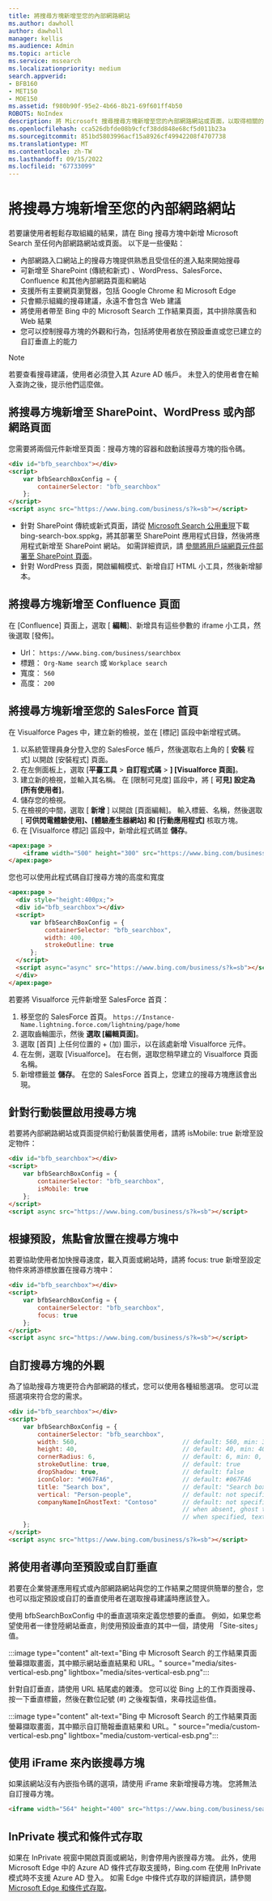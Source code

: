 ```yaml
---
title: 將搜尋方塊新增至您的內部網路網站
ms.author: dawholl
author: dawholl
manager: kellis
ms.audience: Admin
ms.topic: article
ms.service: mssearch
ms.localizationpriority: medium
search.appverid:
- BFB160
- MET150
- MOE150
ms.assetid: f980b90f-95e2-4b66-8b21-69f601ff4b50
ROBOTS: NoIndex
description: 將 Microsoft 搜尋搜尋方塊新增至您的內部網路網站或頁面，以取得相關的搜尋建議並更快速地尋找工作結果。
ms.openlocfilehash: cca526dbfde08b9cfcf38dd848e68cf5d011b23a
ms.sourcegitcommit: 851bd5803996acf15a8926cf49942208f4707738
ms.translationtype: MT
ms.contentlocale: zh-TW
ms.lasthandoff: 09/15/2022
ms.locfileid: "67733099"
---
```

# <a name="add-a-search-box-to-your-intranet-site"></a>將搜尋方塊新增至您的內部網路網站

若要讓使用者輕鬆存取組織的結果，請在 Bing 搜尋方塊中新增 Microsoft Search 至任何內部網路網站或頁面。 以下是一些優點：

- 內部網路入口網站上的搜尋方塊提供熟悉且受信任的進入點來開始搜尋
- 可新增至 SharePoint (傳統和新式) 、WordPress、SalesForce、Confluence 和其他內部網路頁面和網站
- 支援所有主要網頁瀏覽器，包括 Google Chrome 和 Microsoft Edge
- 只會顯示組織的搜尋建議，永遠不會包含 Web 建議
- 將使用者帶至 Bing 中的 Microsoft Search 工作結果頁面，其中排除廣告和 Web 結果
- 您可以控制搜尋方塊的外觀和行為，包括將使用者放在預設垂直或您已建立的自訂垂直上的能力

> [!NOTE]
>若要查看搜尋建議，使用者必須登入其 Azure AD 帳戶。 未登入的使用者會在輸入查詢之後，提示他們這麼做。
  
## <a name="add-a-search-box-to-a-sharepoint-wordpress-or-intranet-page"></a>將搜尋方塊新增至 SharePoint、WordPress 或內部網路頁面

您需要將兩個元件新增至頁面：搜尋方塊的容器和啟動該搜尋方塊的指令碼。
  
```html
<div id="bfb_searchbox"></div>
<script>
    var bfbSearchBoxConfig = {
        containerSelector: "bfb_searchbox"
    };
</script>
<script async src="https://www.bing.com/business/s?k=sb"></script>
```

- 針對 SharePoint 傳統或新式頁面，請從 [Microsoft Search 公用重現](https://github.com/microsoft-search/bing-search-box/releases/tag/v1)下載 bing-search-box.sppkg，將其部署至 SharePoint 應用程式目錄，然後將應用程式新增至 SharePoint 網站。 如需詳細資訊，請 [參閱將用戶端網頁元件部署至 SharePoint 頁面](/sharepoint/dev/spfx/web-parts/get-started/serve-your-web-part-in-a-sharepoint-page#deploy-the-helloworld-package-to-app-catalog)。
- 針對 WordPress 頁面，開啟編輯模式、新增自訂 HTML 小工具，然後新增腳本。

## <a name="add-a-search-box-to-your-confluence-page"></a>將搜尋方塊新增至 Confluence 頁面

在 [Confluence] 頁面上，選取 [ **編輯**]、新增具有這些參數的 iframe 小工具，然後選取 [發佈]。 
- Url： `https://www.bing.com/business/searchbox`
- 標題： `Org-Name search` 或 `Workplace search`
- 寬度： `560`
- 高度： `200`

## <a name="add-a-search-box-to-your-salesforce-home-page"></a>將搜尋方塊新增至您的 SalesForce 首頁

在 Visualforce Pages 中，建立新的檢視，並在 [標記] 區段中新增程式碼。

1. 以系統管理員身分登入您的 SalesForce 帳戶，然後選取右上角的 [ **安裝** 程式] 以開啟 [安裝程式] 頁面。
1. 在左側面板上，選取 [**平臺工具**  >  **自訂程式碼**  >  **] [Visualforce 頁面]**。
1. 建立新的檢視，並輸入其名稱。 在 [限制可見度] 區段中，將 [ **可見] 設定為 [所有使用者]**。
1. 儲存您的檢視。
1. 在檢視的中間，選取 [ **新增** ] 以開啟 [頁面編輯]。 輸入標籤、名稱，然後選取 [ **可供閃電體驗使用]、[體驗產生器網站] 和 [行動應用程式]** 核取方塊。
1. 在 [Visualforce 標記] 區段中，新增此程式碼並 **儲存**。

```html
<apex:page >
    <iframe width="500" height="300" src="https://www.bing.com/business/searchbox"></iframe>
</apex:page>
```

您也可以使用此程式碼自訂搜尋方塊的高度和寬度

```html
<apex:page >
  <div style="height:400px;">
  <div id="bfb_searchbox"></div>
  <script>
      var bfbSearchBoxConfig = {
          containerSelector: "bfb_searchbox",
          width: 400,
          strokeOutline: true
      };
  </script>
  <script async="async" src="https://www.bing.com/business/s?k=sb"></script>
  </div>
</apex:page>
```

若要將 Visualforce 元件新增至 SalesForce 首頁：
1. 移至您的 SalesForce 首頁。 `https://Instance-Name.lightning.force.com/lightning/page/home`
1. 選取齒輪圖示，然後 **選取 [編輯頁面]**。
1. 選取 [首頁] 上任何位置的 + (加) 圖示，以在該處新增 Visualforce 元件。
1. 在左側，選取 [Visualforce]。 在右側，選取您稍早建立的 Visualforce 頁面名稱。
1. 新增標籤並 **儲存**。
在您的 SalesForce 首頁上，您建立的搜尋方塊應該會出現。
  
## <a name="enable-the-search-box-for-mobile"></a>針對行動裝置啟用搜尋方塊

若要將內部網路網站或頁面提供給行動裝置使用者，請將 isMobile: true 新增至設定物件：
  
```html
<div id="bfb_searchbox"></div>
<script>
    var bfbSearchBoxConfig = {
        containerSelector: "bfb_searchbox", 
        isMobile: true
    };
</script>
<script async src="https://www.bing.com/business/s?k=sb"></script>
```

## <a name="put-focus-on-the-search-box-by-default"></a>根據預設，焦點會放置在搜尋方塊中

若要協助使用者加快搜尋速度，載入頁面或網站時，請將 focus: true 新增至設定物件來將游標放置在搜尋方塊中：
  
```html
<div id="bfb_searchbox"></div>
<script>
    var bfbSearchBoxConfig = {
        containerSelector: "bfb_searchbox",
        focus: true
    };
</script>
<script async src="https://www.bing.com/business/s?k=sb"></script>
```

## <a name="customize-the-appearance-of-the-search-box"></a>自訂搜尋方塊的外觀 

為了協助搜尋方塊更符合內部網路的樣式，您可以使用各種組態選項。 您可以混搭選項來符合您的需求。

```html
<div id="bfb_searchbox"></div>
<script>
    var bfbSearchBoxConfig = {
        containerSelector: "bfb_searchbox",
        width: 560,                             // default: 560, min: 360, max: 650
        height: 40,                             // default: 40, min: 40, max: 72
        cornerRadius: 6,                        // default: 6, min: 0, max: 25                                   
        strokeOutline: true,                    // default: true
        dropShadow: true,                       // default: false
        iconColor: "#067FA6",                   // default: #067FA6
        title: "Search box",                    // default: "Search box"
        vertical: "Person-people",              // default: not specified, search box directs to the All vertical on the WORK results page
        companyNameInGhostText: "Contoso"       // default: not specified
                                                // when absent, ghost text will be "Search work"
                                                // when specified, text will be "Search <companyNameInGhostText>"
    };
</script>
<script async src="https://www.bing.com/business/s?k=sb"></script>
```

## <a name="direct-users-to-a-default-or-custom-vertical"></a>將使用者導向至預設或自訂垂直

若要在企業營運應用程式或內部網路網站與您的工作結果之間提供簡單的整合，您也可以指定預設或自訂的垂直使用者在選取搜尋建議時應該登入。

使用 bfbSearchBoxConfig 中的垂直選項來定義您想要的垂直。 例如，如果您希望使用者一律登陸網站垂直，則使用預設垂直的其中一個，請使用 「Site-sites」 值。

:::image type="content" alt-text="Bing 中 Microsoft Search 的工作結果頁面螢幕擷取畫面，其中顯示網站垂直結果和 URL。" source="media/sites-vertical-esb.png" lightbox="media/sites-vertical-esb.png":::

針對自訂垂直，請使用 URL 結尾處的雜湊。 您可以從 Bing 上的工作頁面搜尋、按一下垂直標籤，然後在數位記號 (#) 之後複製值，來尋找這些值。

:::image type="content" alt-text="Bing 中 Microsoft Search 的工作結果頁面螢幕擷取畫面，其中顯示自訂簡報垂直結果和 URL。" source="media/custom-vertical-esb.png" lightbox="media/custom-vertical-esb.png":::

## <a name="use-an-iframe-to-embed-a-search-box"></a>使用 iFrame 來內嵌搜尋方塊

如果該網站沒有內嵌指令碼的選項，請使用 iFrame 來新增搜尋方塊。 您將無法自訂搜尋方塊。
  
```html
<iframe width="564" height="400" src="https://www.bing.com/business/searchbox"></iframe>
```

## <a name="inprivate-mode-and-conditional-access"></a>InPrivate 模式和條件式存取

如果在 InPrivate 視窗中開啟頁面或網站，則會停用內嵌搜尋方塊。 此外，使用 Microsoft Edge 中的 Azure AD 條件式存取支援時，Bing.com 在使用 InPrivate 模式時不支援 Azure AD 登入。 如需 Edge 中條件式存取的詳細資訊，請參閱 [Microsoft Edge 和條件式存取](/deployedge/ms-edge-security-conditional-access#accessing-conditional-access-protected-resources-in-microsoft-edge)。
